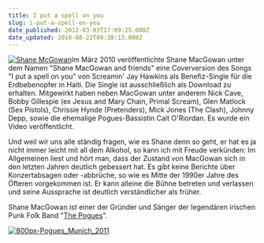 ```yaml
---
title: I put a spell on you
slug: i-put-a-spell-on-you
date_published: 2012-03-03T17:09:25.000Z
date_updated: 2018-08-22T09:38:13.000Z
---
```


[![Shane McGowan](//thafaker.de/wp-content/uploads/2010/08/Bildschirmfoto-2011-02-16-um-23.34.14-150x150.png)](http://thafaker.de/wp-content/uploads/2010/08/Bildschirmfoto-2011-02-16-um-23.34.14.png)Im März 2010 veröffentlichte Shane MacGowan unter dem Namen "Shane MacGowan and friends" eine Coverversion des Songs "I put a spell on you" von Screamin' Jay Hawkins als Benefiz-Single für die Erdbebenopfer in Haiti. Die Single ist ausschließlich als Download zu erhalten. Mitgewirkt haben neben MacGowan unter anderem Nick Cave, Bobby Gillespie (ex Jesus and Mary Chain, Primal Scream), Glen Matlock (Sex Pistols), Chrissie Hynde (Pretenders), Mick Jones (The Clash), Johnny Depp, sowie die ehemalige Pogues-Bassistin Cait O'Riordan. Es wurde ein Video veröffentlicht. 

Und weil wir uns alle ständig fragen, wie es Shane denn so geht, er hat es ja nicht immer leicht mit all dem Alkohol, so kann ich mit Freude verkünden: Im Allgemeinen liest und hört man, dass der Zustand von MacGowan sich in den letzten Jahren deutlich gebessert hat. Es gibt keine Berichte über Konzertabsagen oder -abbrüche, so wie es Mitte der 1990er Jahre des Öfteren vorgekommen ist. Er kann alleine die Bühne betreten und verlassen und seine Aussprache ist deutlich verständlicher als früher.

Shane MacGowan ist einer der Gründer und Sänger der legendären irischen Punk Folk Band "[The Pogues](http://zurueckzumbeton.com/?s=pogues)".

[![800px-Pogues_Munich_2011](//thafaker.de/wp-content/uploads/2012/03/800px-Pogues_Munich_2011-600x337.jpg)](http://thafaker.de/wp-content/uploads/2012/03/800px-Pogues_Munich_2011.jpg)
